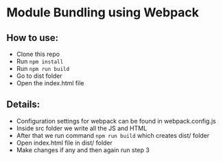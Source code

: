 # Module Bundling using Webpack

## How to use:

- Clone this repo
- Run `npm install`
- Run `npm run build`
- Go to dist folder
- Open the index.html file

## Details:

- Configuration settings for webpack can be found in webpack.config.js
- Inside src folder we write all the JS and HTML
- After that we run command `npm run build` which creates dist/ folder
- Open index.html file in dist/ folder
- Make changes if any and then again run step 3
